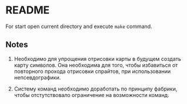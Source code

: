 # README #

For start open current directory and execute `make` command.


## Notes ##

1.  Необходимо для упрощения отрисовки карты в будущем создать карту символов.
Она необходима для того, чтобы избавиться от повторного прохода отрисовки спрайтов, при использовании непсевдографики.

2. Систему команд необходимо доработать по принципу фабрики, чтобы отстутствовало ограничение на возможности команд.
 